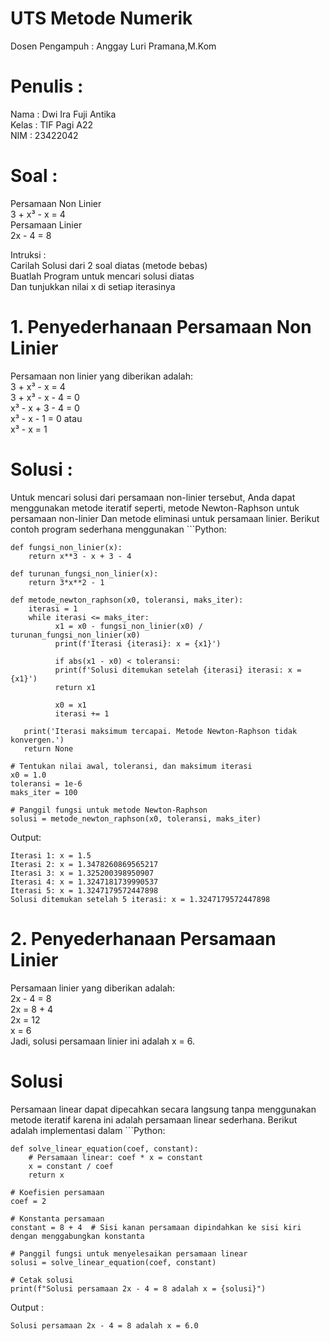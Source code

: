 # UTS Metode Numerik
Dosen Pengampuh : Anggay Luri Pramana,M.Kom

# Penulis : 
Nama : Dwi Ira Fuji Antika <br>
Kelas : TIF Pagi A22 <br>
NIM : 23422042  

# Soal : 
Persamaan Non Linier <br>
3 + x³ - x = 4 <br>
Persamaan Linier <br>
2x - 4 = 8 

Intruksi : <br>
Carilah Solusi dari 2 soal diatas (metode bebas) <br>
Buatlah Program untuk mencari solusi diatas <br>
Dan tunjukkan nilai x di setiap iterasinya <br>

# 1. Penyederhanaan Persamaan Non Linier
Persamaan non linier yang diberikan adalah: <br>
3 + x³ - x = 4 <br>
3 + x³ - x - 4 = 0 <br>
x³ - x + 3 - 4 = 0 <br>
x³ - x - 1 = 0 atau <br>
x³ - x = 1

# Solusi : 
Untuk mencari solusi dari persamaan non-linier tersebut, 
Anda dapat menggunakan metode iteratif seperti, 
metode Newton-Raphson untuk persamaan non-linier 
Dan metode eliminasi untuk persamaan linier. 
Berikut contoh program sederhana menggunakan ```Python: 

	def fungsi_non_linier(x):
	    return x**3 - x + 3 - 4
	
	def turunan_fungsi_non_linier(x):
	    return 3*x**2 - 1

	def metode_newton_raphson(x0, toleransi, maks_iter):
        iterasi = 1
        while iterasi <= maks_iter:
        	  x1 = x0 - fungsi_non_linier(x0) / turunan_fungsi_non_linier(x0)
        	  print(f'Iterasi {iterasi}: x = {x1}')

        	  if abs(x1 - x0) < toleransi:
              print(f'Solusi ditemukan setelah {iterasi} iterasi: x = {x1}')
              return x1

        	  x0 = x1
        	  iterasi += 1

       print('Iterasi maksimum tercapai. Metode Newton-Raphson tidak konvergen.')
       return None

	# Tentukan nilai awal, toleransi, dan maksimum iterasi
	x0 = 1.0
	toleransi = 1e-6
	maks_iter = 100

	# Panggil fungsi untuk metode Newton-Raphson
	solusi = metode_newton_raphson(x0, toleransi, maks_iter)

Output:

    Iterasi 1: x = 1.5 
	Iterasi 2: x = 1.3478260869565217 
	Iterasi 3: x = 1.325200398950907 
	Iterasi 4: x = 1.3247181739990537 
	Iterasi 5: x = 1.3247179572447898 
	Solusi ditemukan setelah 5 iterasi: x = 1.3247179572447898 

# 2. Penyederhanaan Persamaan Linier 
Persamaan linier yang diberikan adalah: <br>
2x - 4 = 8 <br>
2x = 8 + 4 <br>
2x = 12 <br>
x = 6 <br>
Jadi, solusi persamaan linier ini adalah x = 6.

# Solusi 
Persamaan linear dapat dipecahkan secara langsung tanpa menggunakan metode iteratif
karena ini adalah persamaan linear sederhana. 
Berikut adalah implementasi dalam ```Python:

	def solve_linear_equation(coef, constant):
        # Persamaan linear: coef * x = constant
        x = constant / coef
        return x

	# Koefisien persamaan
	coef = 2

	# Konstanta persamaan
	constant = 8 + 4  # Sisi kanan persamaan dipindahkan ke sisi kiri dengan menggabungkan konstanta

	# Panggil fungsi untuk menyelesaikan persamaan linear
	solusi = solve_linear_equation(coef, constant)

	# Cetak solusi
	print(f"Solusi persamaan 2x - 4 = 8 adalah x = {solusi}")

Output :

	Solusi persamaan 2x - 4 = 8 adalah x = 6.0
